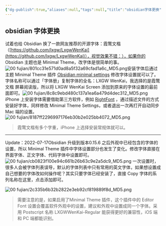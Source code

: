 ```yaml
---
{"dg-publish":true,"aliases":null,"tags":null,"title":"obsidian字体更换","permalink":"/0801 学习笔记/obsidian/obsidian其他教程/obsidian字体更换/","dgPassFrontmatter":true,"noteIcon":""}
---
```


## obsidian 字体更换

试着也给 Obsidian 换了一款网友推荐的开源字体：霞鹜文楷（[https://github.com/lxgw/LxgwWenKai](https://github.com/lxgw/LxgwWenKai)），视觉效果不错：），如果你的 Obsidian 主题也是 Minimal Theme，改字体是很简单的事。![00 fujian/801cc31e571d0ad8a5f32a69cfad1a6c_MD5.png](/img/user/00%20fujian/801cc31e571d0ad8a5f32a69cfad1a6c_MD5.png)安装字体后通过主题 Minimal Theme 插件 [Obsidian minimal settings](https://github.com/kepano/obsidian-minimal-settings) 修改字体设置就可以了。字体名称可以通过「字体册」复制字体的全名：LXGW WenKai，我选择的是霞鹜文楷 屏幕阅读版，所以将 LXGW WenKai Screen 添加到原来的字体设置的最前面即可。![00 fujian/8c8c9ebd480c137a1ea6a479d4dec312_MD5.png](/img/user/00%20fujian/8c8c9ebd480c137a1ea6a479d4dec312_MD5.png)iPhone 上安装字体需要借助第三方软件，例如 [RightFont](https://apps.apple.com/cn/app/rightfont-%E4%B8%93%E4%B8%9A%E5%AD%97%E4%BD%93%E5%AE%89%E8%A3%85%E5%BA%94%E7%94%A8/id1271732065) ，通过描述文件的方式安装好字体，同样修改 Minimal Theme Settings，或者退出一次再打开自动同步 Mac 端的设置。![00 fujian/8187ff2296997176eb30b2e025bb4072_MD5.png](/img/user/00%20fujian/8187ff2296997176eb30b2e025bb4072_MD5.png)

> 霞鹜文楷有多个字重，iPhone 上选择安装常规体就可以。

---

Update：2022-07-17Obsidian 升级到版本0.15.6 之后外观中已经包含的字体的设置，所以 Minimal Theme 插件中字体设置部分也发生了变化。修改字体直接在界面字体、正文字体、代码字体中设置即可。![00 fujian/cb0823f100e94c661b26b63c9e2a5dc9_MD5.png](/img/user/00%20fujian/cb0823f100e94c661b26b63c9e2a5dc9_MD5.png)
一次设置时，很多人会被字体列表误导，默认的字体列表中只有常用的英文字体，如果想设置成自己想要的字体改如何操作呢？其实只要字体已经安装了，直接 Copy 字体的系列名称在这里，点击添加即可。

![00 fujian/2c335b6b32b2822e3eb92cf819889f8d_MD5.png](/img/user/00%20fujian/2c335b6b32b2822e3eb92cf819889f8d_MD5.png)

> 需要注意的是，如果启用了Minimal Theme 插件，这个插件中的 Editor Font 设置会覆盖软件外观中的设置，建议和外观中设置成同一个字体。采用 Postscript 名称 LXGWWenKai-Regular 能获得更好的兼容性，iOS 端和 PC 端都能识别。